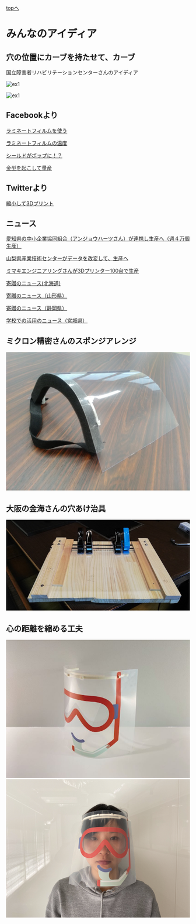 [topへ](https://github.com/doyodoyo/facesheild)

# みんなのアイディア

## 穴の位置にカーブを持たせて、カーブ
国立障害者リハビリテーションセンターさんのアイディア

![ex1](images/ex1.jpg)

![ex1](images/ex2.jpg)

## Facebookより

[ラミネートフィルムを使う](https://www.facebook.com/photo.php?fbid=3117326378288596&set=a.847356835285573&type=3&theater)

[ラミネートフィルムの温度](https://www.facebook.com/groups/659073201303814/permalink/664039904140477/)

[シールドがポップに！？](https://www.facebook.com/doyo.daisuke/posts/2697922853667372?notif_id=1587383455306069&notif_t=feedback_reaction_generic)

[金型を起こして量産](https://www.facebook.com/AnjoHeartsPROJECT/photos/a.269983163024419/3060270233995684/?type=3&theater)

## Twitterより

[縮小して3Dプリント](https://twitter.com/hnakashima68/status/1251785209571233792?s=20)

## ニュース

[愛知県の中小企業協同組合（アンジョウハーツさん）が連携し生産へ（週４万個生産）](https://www.chunichi.co.jp/article/aichi/20200415/CK2020041502000007.html) 

[山梨県産業技術センターがデータを改変して、生産へ](https://www3.nhk.or.jp/lnews/kofu/20200420/1040009501.html?fbclid=IwAR1uzajhHh1KLtxE0UNZg2SWCiu3LcCxEEYk1E1NLcghTEiGIR1YbIpcXaE)

[ミマキエンジニアリングさんが3Dプリンター100台で生産](https://japan.mimaki.com/news/information/entry-368445.html)

[寄贈のニュース(北海道)](https://www3.nhk.or.jp/sapporo-news/20200424/7000020512.html?fbclid=IwAR3mJzjcBfSal_eJUKolQvsCd76sDXpj-EpysKOpHDjmad_kwJEXYyx-JTA)

[寄贈のニュース（山形県）](https://www3.nhk.or.jp/lnews/yamagata/20200424/6020006694.html)

[寄贈のニュース（静岡県）](https://www.at-s.com/news/article/topics/shizuoka/758964.html)

[学校での活用のニュース（宮城県）](https://www.kahoku.co.jp/tohokunews/202005/20200510_13010.html)

## ミクロン精密さんのスポンジアレンジ

![ex3](images/ex3.jpg)

## 大阪の金海さんの穴あけ治具

![jig](images/jig.jpeg)

## 心の距離を縮める工夫

![h1](images/h1.jpg)![h2](images/h2.png)
